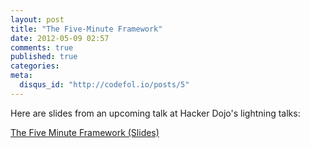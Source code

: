 ```yaml
---
layout: post
title: "The Five-Minute Framework"
date: 2012-05-09 02:57
comments: true
published: true
categories: 
meta:
  disqus_id: "http://codefol.io/posts/5"
---
```

Here are slides from an upcoming talk at Hacker Dojo's lightning talks:

<a href="http://portal.sliderocket.com/AIMWD/Five-Minute-Framework">The Five Minute Framework (Slides)</a>


